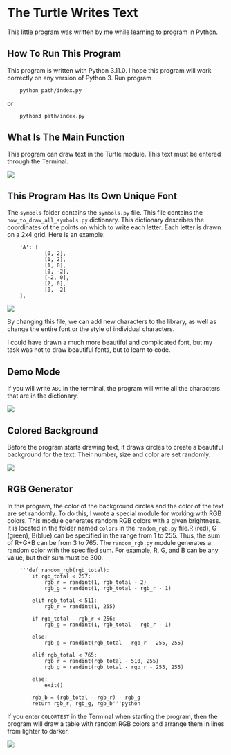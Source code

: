 # The Turtle Writes Text #
This little program was written by me while learning to program in Python.

## How To Run This Program ##
This program is written with Python 3.11.0. I hope this program will work correctly on any version of Python 3.
Run program

        python path/index.py
        
or

        python3 path/index.py

## What Is The Main Function ##
This program can draw text in the Turtle module. This text must be entered through the Terminal.

![](https://drive.google.com/uc?export=download&id=1k-WvxBioXIPDCWh1-aQyho8ut8qi-MsI)

## This Program Has Its Own Unique Font ##
The `symbols` folder contains the `symbols.py` file. This file contains the `how_to_draw_all_symbols.py` dictionary. This dictionary describes the coordinates of the points on which to write each letter. Each letter is drawn on a 2x4 grid. Here is an example:

        'A': [
                [0, 2],
                [1, 2],
                [1, 0],
                [0, -2],
                [-2, 0],
                [2, 0],
                [0, -2]
        ],
        
![](https://drive.google.com/uc?export=download&id=1IaXs21z-b3ebNb-fr1Ow59uLY9utqvUD)

By changing this file, we can add new characters to the library, as well as change the entire font or the style of individual characters.

I could have drawn a much more beautiful and complicated font, but my task was not to draw beautiful fonts, but to learn to code.

## Demo Mode ##
If you will write `ABC` in the terminal, the program will write all the characters that are in the dictionary.

![](https://drive.google.com/uc?export=download&id=1jwwdFEjE-2UULIi1bMTnhQeIKPma61O_)

## Colored Background ##
Before the program starts drawing text, it draws circles to create a beautiful background for the text. Their number, size and color are set randomly.

![](https://drive.google.com/uc?export=download&id=1fBTTlgqyJTrN-7Lg6I3q8tgq62NjkaP3)

## RGB Generator ##
In this program, the color of the background circles and the color of the text are set randomly. To do this, I wrote a special module for working with RGB colors. This module generates random RGB colors with a given brightness. It is located in the  folder named `colors` in the `random_rgb.py` file.R (red), G (green), B(blue) can be specified in the range from 1 to 255. Thus, the sum of R+G+B can be from 3 to 765. The `random_rgb.py` module generates a random color with the specified sum. For example, R, G, and B can be any value, but their sum must be 300.

        '''def random_rgb(rgb_total):
            if rgb_total < 257:
                rgb_r = randint(1, rgb_total - 2)
                rgb_g = randint(1, rgb_total - rgb_r - 1)

            elif rgb_total < 511:
                rgb_r = randint(1, 255)

            if rgb_total - rgb_r < 256:
                rgb_g = randint(1, rgb_total - rgb_r - 1)

            else:
                rgb_g = randint(rgb_total - rgb_r - 255, 255)

            elif rgb_total < 765:
                rgb_r = randint(rgb_total - 510, 255)
                rgb_g = randint(rgb_total - rgb_r - 255, 255)

            else:
                exit()

            rgb_b = (rgb_total - rgb_r) - rgb_g
            return rgb_r, rgb_g, rgb_b'''python

If you enter `COLORTEST` in the Terminal when starting the program, then the program will draw a table with random RGB colors and arrange them in lines from lighter to darker.

![](https://drive.google.com/uc?export=download&id=1u1Uezyv_sZNarZVrObOjtTkC9znVOhpC)
